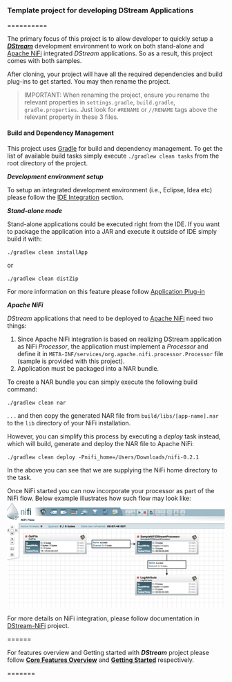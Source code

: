 ### Template project for developing DStream Applications
==========

The primary focus of this project is to allow developer to quickly setup a [_**DStream**_](https://github.com/hortonworks/dstream) development 
environment to work on both stand-alone and [Apache NiFi](https://nifi.apache.org/) integrated _DStream_ applications. So as a result, this project comes with both samples.

After cloning, your project will have all the required dependencies and build plug-ins to get started. You may then rename the project. 
> IMPORTANT: When renaming the project, ensure you rename the relevant properties in ```settings.gradle```, ```build.gradle```, ```gradle.properties```. Just look for ```#RENAME``` or ```//RENAME``` tags above the relevant property in these 3 files.


#### Build and Dependency Management
This project uses [Gradle](http://gradle.org/) for build and dependency management. To get the list of available build tasks simply execute ```./gradlew clean tasks``` from the root directory of the project.


_**Development environment setup**_

To setup an integrated development environment (i.e., Eclipse, Idea etc) please follow the [IDE Integration](Getting-Started#ide-integration) section.


_**Stand-alone mode**_

Stand-alone applications could be executed right from the IDE. If you want to package the application into a JAR 
and execute it outside of IDE simply build it with:

```
./gradlew clean installApp
``` 

or 

```
./gradlew clean distZip
```

For more information on this feature please follow [Application Plug-in](https://docs.gradle.org/current/userguide/application_plugin.html) 


_**Apache NiFi**_

_DStream_ applications that need to be deployed to [Apache NiFi](https://nifi.apache.org/) need two things:

1. Since Apache NiFi integration is based on realizing DStream application as NiFi _Processor_, the application must implement a _Processor_ and define it in ```META-INF/services/org.apache.nifi.processor.Processor``` file (sample is provided with this project).
2. Application must be packaged into a NAR bundle.

To create a NAR bundle you can simply execute the following build command:

```
./gradlew clean nar
```
. . . and then copy the generated NAR file from ```build/libs/[app-name].nar``` to the ```lib``` directory of your NiFi installation.

However, you can simplify this process by executing a _deploy_ task instead, which will build, generate and deploy the NAR file 
to Apache NiFi:
```
./gradlew clean deploy -Pnifi_home=/Users/Downloads/nifi-0.2.1
```
In the above you can see that we are supplying the NiFi home directory to the task.

Once NiFi started you can now incorporate your processor as part of the NiFi flow. Below example illustrates how such flow may look like:
![](https://github.com/olegz/general-resources/blob/master/DStream-sample-nifi-flow.png)

For more details on NiFi integration, please follow documentation in [DStream-NiFi](https://github.com/hortonworks/dstream/tree/master/dstream-nifi) project.

======

For features overview and Getting started with _**DStream**_ project please follow [**Core Features Overview**](https://github.com/hortonworks/dstream/wiki/Core-Features-Overview) and [**Getting Started**](https://github.com/hortonworks/dstream/wiki) respectively.


=======
